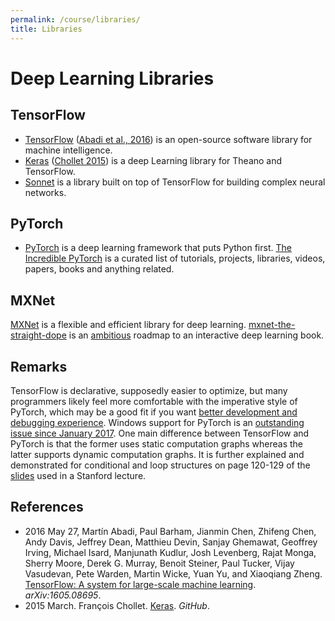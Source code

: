 ```yaml
---
permalink: /course/libraries/
title: Libraries
---
```

# Deep Learning Libraries

## TensorFlow

* [TensorFlow](https://www.tensorflow.org/) ([Abadi et al., 2016](https://arxiv.org/abs/1605.08695)) is an open-source software library for machine intelligence.
* [Keras](https://keras.io/) ([Chollet 2015](https://github.com/fchollet/keras)) is a deep Learning library for Theano and TensorFlow.
* [Sonnet](https://github.com/deepmind/sonnet) is a library built on top of TensorFlow for building complex neural networks.

## PyTorch

* [PyTorch](http://pytorch.org/) is a deep learning framework that puts Python first. [The Incredible PyTorch](https://github.com/ritchieng/the-incredible-pytorch) is a curated list of tutorials, projects, libraries, videos, papers, books and anything related.

## MXNet

[MXNet](http://mxnet.io/) is a flexible and efficient library for deep learning. [mxnet-the-straight-dope](https://github.com/zackchase/mxnet-the-straight-dope) is an [ambitious](https://twitter.com/zacharylipton/status/888096437187207168) roadmap to an interactive deep learning book.

## Remarks

TensorFlow is declarative, supposedly easier to optimize, but many programmers likely feel more comfortable with the imperative style of PyTorch, which may be a good fit if you want [better development and debugging experience](https://medium.com/@dubovikov.kirill/pytorch-vs-tensorflow-spotting-the-difference-25c75777377b). Windows support for PyTorch is an [outstanding issue since January 2017](https://github.com/pytorch/pytorch/issues/494). One main difference between TensorFlow and PyTorch is that the former uses static computation graphs whereas the latter supports dynamic computation graphs. It is further explained and demonstrated for conditional and loop structures on page 120-129 of the [slides](http://cs231n.stanford.edu/slides/2017/cs231n_2017_lecture8.pdf) used in a Stanford lecture.

## References

* 2016 May 27, Martín Abadi, Paul Barham, Jianmin Chen, Zhifeng Chen, Andy Davis, Jeffrey Dean, Matthieu Devin, Sanjay Ghemawat, Geoffrey Irving, Michael Isard, Manjunath Kudlur, Josh Levenberg, Rajat Monga, Sherry Moore, Derek G. Murray, Benoit Steiner, Paul Tucker, Vijay Vasudevan, Pete Warden, Martin Wicke, Yuan Yu, and Xiaoqiang Zheng. [TensorFlow: A system for large-scale machine learning](https://arxiv.org/abs/1605.08695). *arXiv:1605.08695*.
* 2015 March. François Chollet. [Keras](https://github.com/fchollet/keras). *GitHub*.
